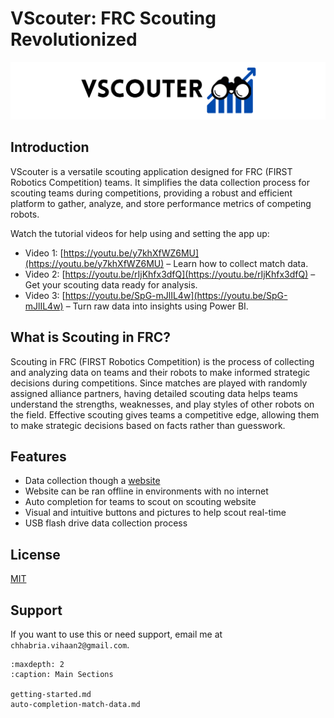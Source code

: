# VScouter: FRC Scouting Revolutionized

![VScouter Logo](readmeimages/VScouterLogoLong.svg)

## Introduction

VScouter is a versatile scouting application designed for FRC (FIRST Robotics Competition) teams. It simplifies the data collection process for scouting teams during competitions, providing a robust and efficient platform to gather, analyze, and store performance metrics of competing robots.

Watch the tutorial videos for help using and setting the app up:

- Video 1: [https://youtu.be/y7khXfWZ6MU](https://youtu.be/y7khXfWZ6MU) – Learn how to collect match data.
- Video 2: [https://youtu.be/rIjKhfx3dfQ](https://youtu.be/rIjKhfx3dfQ) – Get your scouting data ready for analysis.
- Video 3: [https://youtu.be/SpG-mJlIL4w](https://youtu.be/SpG-mJlIL4w) – Turn raw data into insights using Power BI.

## What is Scouting in FRC?

Scouting in FRC (FIRST Robotics Competition) is the process of collecting and analyzing data on teams and their robots to make informed strategic decisions during competitions. Since matches are played with randomly assigned alliance partners, having detailed scouting data helps teams understand the strengths, weaknesses, and play styles of other robots on the field. Effective scouting gives teams a competitive edge, allowing them to make strategic decisions based on facts rather than guesswork.

## Features

- Data collection though a [website](https://vscouter.netlify.app/)
- Website can be ran offline in environments with no internet
- Auto completion for teams to scout on scouting website
- Visual and intuitive buttons and pictures to help scout real-time
- USB flash drive data collection process

## License

[MIT](https://choosealicense.com/licenses/mit/)

## Support

If you want to use this or need support, email me at `chhabria.vihaan2@gmail.com`.

```{toctree}
:maxdepth: 2
:caption: Main Sections

getting-started.md
auto-completion-match-data.md
```
